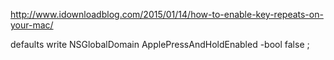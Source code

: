 http://www.idownloadblog.com/2015/01/14/how-to-enable-key-repeats-on-your-mac/

defaults write NSGlobalDomain ApplePressAndHoldEnabled -bool false
;
